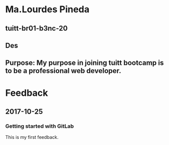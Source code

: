 # Ma.Lourdes Pineda
## tuitt-br01-b3nc-20
## Des
## Purpose: My purpose in joining tuitt bootcamp is to be a professional web developer.

# Feedback
## 2017-10-25
### Getting started with GitLab
This is my first feedback.

